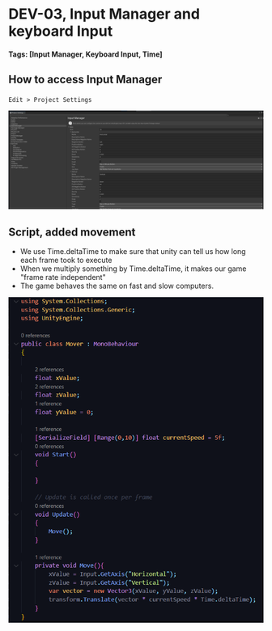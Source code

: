 # DEV-03, Input Manager and keyboard Input
#### Tags: [Input Manager, Keyboard Input, Time]

## How to access Input Manager

`Edit > Project Settings`

![](../images/DEV-03-A.png)

## Script, added movement
+ We use Time.deltaTime to make sure that unity can tell us how long each frame took to execute
+ When we multiply something by Time.deltaTime, it makes our game "frame rate independent"
+ The game behaves the same on fast and slow computers.

![](../images/DEV-03-B.png)